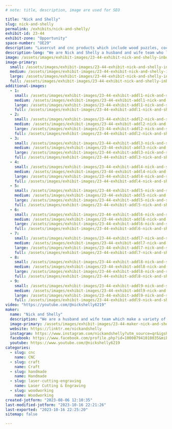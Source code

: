 ```yaml
---
# note: title, description, image are used for SEO

title: "Nick and Shelly"
slug: nick-and-shelly
permalink: /exhibits/nick-and-shelly/
exhibit-id: 23-44
exhibit-zone: "Opportunity"
space-number: "OE29"
description: "Lasercut and cnc products which include wood puzzles, cocktail smokers, slate coasters etc. "
description-long: "We are Nick and Shelly a husband and wife team who love making and learning new things.  We use traditional woodworking along with technology to create beautiful items such as wooden jigsaw puzzles where the pattern is wood grain, custom wood signs, cocktail smokers, home decor, coasters etc. "
image: /assets/images/exhibit-images/23-44-exhibit-nick-and-shelly-inbound6475582130790262026-large.jpg
image-primary: 
  small: /assets/images/exhibit-images/23-44-exhibit-nick-and-shelly-inbound6475582130790262026-small.jpg
  medium: /assets/images/exhibit-images/23-44-exhibit-nick-and-shelly-inbound6475582130790262026-medium.jpg
  large: /assets/images/exhibit-images/23-44-exhibit-nick-and-shelly-inbound6475582130790262026-large.jpg
  full: /assets/images/exhibit-images/23-44-exhibit-nick-and-shelly-inbound6475582130790262026-full.jpg
additional-images: 
  - 1:
    small: /assets/images/exhibit-images/23-44-exhibit-addl1-nick-and-shelly-inbound1120988942590095421-small.jpg
    medium: /assets/images/exhibit-images/23-44-exhibit-addl1-nick-and-shelly-inbound1120988942590095421-medium.jpg
    large: /assets/images/exhibit-images/23-44-exhibit-addl1-nick-and-shelly-inbound1120988942590095421-large.jpg
    full: /assets/images/exhibit-images/23-44-exhibit-addl1-nick-and-shelly-inbound1120988942590095421-full.jpg
  - 2:
    small: /assets/images/exhibit-images/23-44-exhibit-addl2-nick-and-shelly-inbound2241645187868550208-small.jpg
    medium: /assets/images/exhibit-images/23-44-exhibit-addl2-nick-and-shelly-inbound2241645187868550208-medium.jpg
    large: /assets/images/exhibit-images/23-44-exhibit-addl2-nick-and-shelly-inbound2241645187868550208-large.jpg
    full: /assets/images/exhibit-images/23-44-exhibit-addl2-nick-and-shelly-inbound2241645187868550208-full.jpg
  - 3:
    small: /assets/images/exhibit-images/23-44-exhibit-addl3-nick-and-shelly-inbound3355648551267276957-small.jpg
    medium: /assets/images/exhibit-images/23-44-exhibit-addl3-nick-and-shelly-inbound3355648551267276957-medium.jpg
    large: /assets/images/exhibit-images/23-44-exhibit-addl3-nick-and-shelly-inbound3355648551267276957-large.jpg
    full: /assets/images/exhibit-images/23-44-exhibit-addl3-nick-and-shelly-inbound3355648551267276957-full.jpg
  - 4:
    small: /assets/images/exhibit-images/23-44-exhibit-addl4-nick-and-shelly-inbound4417086550795392024-small.jpg
    medium: /assets/images/exhibit-images/23-44-exhibit-addl4-nick-and-shelly-inbound4417086550795392024-medium.jpg
    large: /assets/images/exhibit-images/23-44-exhibit-addl4-nick-and-shelly-inbound4417086550795392024-large.jpg
    full: /assets/images/exhibit-images/23-44-exhibit-addl4-nick-and-shelly-inbound4417086550795392024-full.jpg
  - 5:
    small: /assets/images/exhibit-images/23-44-exhibit-addl5-nick-and-shelly-inbound5795851007221758620-small.jpg
    medium: /assets/images/exhibit-images/23-44-exhibit-addl5-nick-and-shelly-inbound5795851007221758620-medium.jpg
    large: /assets/images/exhibit-images/23-44-exhibit-addl5-nick-and-shelly-inbound5795851007221758620-large.jpg
    full: /assets/images/exhibit-images/23-44-exhibit-addl5-nick-and-shelly-inbound5795851007221758620-full.jpg
  - 6:
    small: /assets/images/exhibit-images/23-44-exhibit-addl6-nick-and-shelly-inbound6316636936406562685-small.jpg
    medium: /assets/images/exhibit-images/23-44-exhibit-addl6-nick-and-shelly-inbound6316636936406562685-medium.jpg
    large: /assets/images/exhibit-images/23-44-exhibit-addl6-nick-and-shelly-inbound6316636936406562685-large.jpg
    full: /assets/images/exhibit-images/23-44-exhibit-addl6-nick-and-shelly-inbound6316636936406562685-full.jpg
  - 7:
    small: /assets/images/exhibit-images/23-44-exhibit-addl7-nick-and-shelly-inbound6370764746165193343-small.jpg
    medium: /assets/images/exhibit-images/23-44-exhibit-addl7-nick-and-shelly-inbound6370764746165193343-medium.jpg
    large: /assets/images/exhibit-images/23-44-exhibit-addl7-nick-and-shelly-inbound6370764746165193343-large.jpg
    full: /assets/images/exhibit-images/23-44-exhibit-addl7-nick-and-shelly-inbound6370764746165193343-full.jpg
  - 8:
    small: /assets/images/exhibit-images/23-44-exhibit-addl8-nick-and-shelly-inbound8265226559949142220-small.jpg
    medium: /assets/images/exhibit-images/23-44-exhibit-addl8-nick-and-shelly-inbound8265226559949142220-medium.jpg
    large: /assets/images/exhibit-images/23-44-exhibit-addl8-nick-and-shelly-inbound8265226559949142220-large.jpg
    full: /assets/images/exhibit-images/23-44-exhibit-addl8-nick-and-shelly-inbound8265226559949142220-full.jpg
  - 9:
    small: /assets/images/exhibit-images/23-44-exhibit-addl9-nick-and-shelly-inbound8497884571283437195-small.jpg
    medium: /assets/images/exhibit-images/23-44-exhibit-addl9-nick-and-shelly-inbound8497884571283437195-medium.jpg
    large: /assets/images/exhibit-images/23-44-exhibit-addl9-nick-and-shelly-inbound8497884571283437195-large.jpg
    full: /assets/images/exhibit-images/23-44-exhibit-addl9-nick-and-shelly-inbound8497884571283437195-full.jpg
video: "https://youtube.com/@nickshelly6219"
maker: 
  name: "Nick and Shelly"
  description: "We are a husband and wife team which make a variety of lasercut and CNC items, such as jigsaw puzzles where the pattern is the wood grain, whiskey smokers, custom signs, slate coasters, etc. "
  image-primary: /assets/images/exhibit-images/23-44-maker-nick-and-shelly-inbound1515101875993764818-medium.jpg
  website: https://linktr.ee/nickandshelly
  instagram: https://www.instagram.com/nickandshelly?utm_source=qr&igshid=MzNlNGNkZWQ4Mg%3D%3D
  facebook: https://www.facebook.com/profile.php?id=100087941010035&mibextid=ZbWKwL
  youtube: https://www.youtube.com/@nickshelly6219
categories: 
  - slug: cnc
    name: CNC
  - slug: craft
    name: Craft
  - slug: handmade
    name: Handmade
  - slug: laser-cutting-engraving
    name: Laser Cutting & Engraving
  - slug: woodworking
    name: Woodworking
created-jotform: "2023-08-06 12:10:35"
last-modified-jotform: "2023-10-16 22:21:26"
last-exported: "2023-10-16 22:25:20"
sitemap: false

---
```

